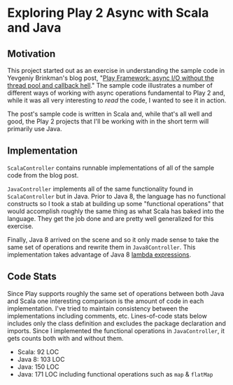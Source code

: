 # Exploring Play 2 Async with Scala and Java

## Motivation

This project started out as an exercise in understanding the sample code in Yevgeniy Brinkman's
blog post, "[Play Framework:  async I/O without the thread pool and callback hell](http://engineering.linkedin.com/play/play-framework-async-io-without-thread-pool-and-callback-hell)."
The sample code illustrates a number of different ways of working with async operations fundamental
 to Play 2 and, while it was all very interesting to *read* the code, I wanted to see it in action.

The post's sample code is written in Scala and, while that's all well and good, the Play 2 projects
that I'll be working with in the short term will primarily use Java.

## Implementation
`ScalaController` contains runnable implementations of all of the sample code from the blog post.

`JavaController` implements all of the same functionality found in `ScalaController` but in Java. 
 Prior to Java 8, the language has no functional constructs so I took a stab at building up some "functional operations"
 that would accomplish roughly the same thing as what Scala has baked into the language.  They get
 the job done and are pretty well generalized for this exercise.

Finally, Java 8 arrived on the scene and so it only made sense to take the same set of operations and
rewrite them in `Java8Controller`. This implementation takes advantage of Java 8 
[lambda expressions](http://docs.oracle.com/javase/tutorial/java/javaOO/lambdaexpressions.html).

## Code Stats
Since Play supports roughly the same set of operations between both Java and Scala one interesting 
 comparison is the amount of code in each implementation. I've tried to maintain consistency between 
 the implementations including comments, etc. Lines-of-code stats below includes only the class 
 definition and excludes the package declaration and imports. Since I implemented the functional 
 operations in `JavaController`, it gets counts both with and without them. 

* Scala:  92 LOC
* Java 8:  103 LOC
* Java:  150 LOC
* Java:  171 LOC including functional operations such as `map` & `flatMap`
